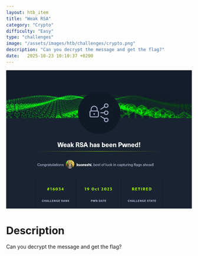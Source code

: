 ```yaml
---
layout: htb_item
title: "Weak RSA"
category: "Crypto"
difficulty: "Easy"
type: "challenges"
image: "/assets/images/htb/challenges/crypto.png"
description: "Can you decrypt the message and get the flag?"
date:   2025-10-23 10:10:37 +0200
---
```


![WeakRSA pwned](/assets/images/htb/challenges/weakrsa_pwned.png)

# Description
Can you decrypt the message and get the flag?